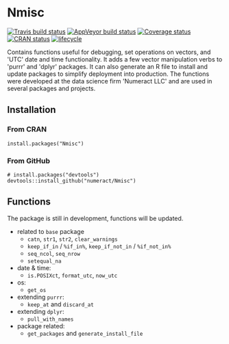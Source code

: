 # Nmisc
[![Travis build status](https://travis-ci.org/numeract/Nmisc.svg?branch=master)](https://travis-ci.org/numeract/Nmisc)
[![AppVeyor build status](https://ci.appveyor.com/api/projects/status/github/numeract/Nmisc?branch=master&svg=true)](https://ci.appveyor.com/project/numeract/Nmisc)
[![Coverage status](https://codecov.io/gh/numeract/Nmisc/branch/master/graph/badge.svg)](https://codecov.io/github/numeract/Nmisc?branch=master)
[![CRAN status](https://www.r-pkg.org/badges/version/Nmisc)](https://cran.r-project.org/package=Nmisc)
[![lifecycle](https://img.shields.io/badge/lifecycle-maturing-blue.svg)](https://www.tidyverse.org/lifecycle/#maturing)


Contains functions useful for debugging, set operations on vectors,
and 'UTC' date and time functionality. It adds a few vector manipulation 
verbs to 'purrr' and 'dplyr' packages. It can also generate an R file to 
install and update packages to simplify deployment into production. The 
functions were developed at the data science firm 'Numeract LLC' and are 
used in several packages and projects.


## Installation

### From CRAN

```
install.packages("Nmisc")
```

### From GitHub

```
# install.packages("devtools")
devtools::install_github("numeract/Nmisc")
```


## Functions

The package is still in development, functions will be updated.

- related to `base` package
    + `catn`, `str1`, `str2`, `clear_warnings`
    + `keep_if_in` / `%if_in%`,  `keep_if_not_in` / `%if_not_in%`
    + `seq_ncol`, `seq_nrow` 
    + `setequal_na`
- date & time:
    + `is.POSIXct`, `format_utc`, `now_utc`
- os:
    + `get_os`
- extending `purrr`:
    + `keep_at` and `discard_at`
- extending `dplyr`:
    + `pull_with_names`
- package related:
    + `get_packages` and `generate_install_file`
